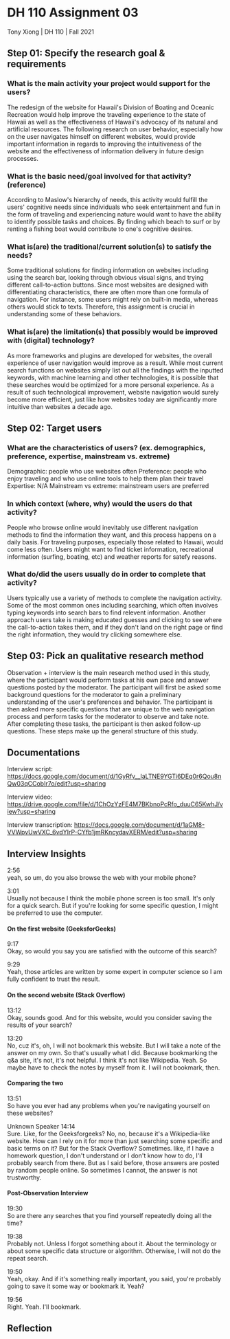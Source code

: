 # DH 110 Assignment 03
Tony Xiong | DH 110 | Fall 2021

## Step 01: Specify the research goal & requirements
### What is the main activity your project would support for the users?
The redesign of the website for Hawaii's Division of Boating and Oceanic Recreation would help improve the traveling experience to the state of Hawaii as well as the effectiveness of Hawaii's advocacy of its natural and artificial resources. The following research on user behavior, especially how on the user navigates himself on different websites, would provide important information in regards to improving the intuitiveness of the website and the effectiveness of information delivery in future design processes.
### What is the basic need/goal involved for that activity? (reference)
According to Maslow's hierarchy of needs, this activity would fulfill the users' cognitive needs since individuals who seek entertainment and fun in the form of traveling and experiencing nature would want to have the ability to identify possible tasks and choices. By finding which beach to surf or by renting a fishing boat would contribute to one's cognitive desires.
### What is(are) the traditional/current solution(s) to satisfy the needs?
Some traditional solutions for finding information on websites including using the search bar, looking through obvious visual signs, and trying different call-to-action buttons. Since most websites are designed with differentiating characteristics, there are often more than one formula of navigation. For instance, some users might rely on built-in media, whereas others would stick to texts. Therefore, this assignment is crucial in understanding some of these behaviors.
### What is(are) the limitation(s) that possibly would be improved with (digital) technology?
As more frameworks and plugins are developed for websites, the overall experience of user navigation would improve as a result. While most current search functions on websites simply list out all the findings with the inputted keywords, with machine learning and other technologies, it is possible that these searches would be optimized for a more personal experience. As a result of such technological improvement, website navigation would surely become more efficient, just like how websites today are significantly more intuitive than websites a decade ago.

## Step 02: Target users
### What are the characteristics of users? (ex. demographics, preference, expertise, mainstream vs. extreme) 
Demographic: people who use websites often
Preference: people who enjoy traveling and who use online tools to help them plan their travel
Expertise: N/A
Mainstream vs extreme: mainstream users are preferred
### In which context (where, why) would the users do that activity? 
People who browse online would inevitably use different navigation methods to find the information they want, and this process happens on a daily basis. For traveling purposes, especially those related to Hawaii, would come less often. Users might want to find ticket information, recreational information (surfing, boating, etc) and weather reports for satefy reasons.
### What do/did the users usually do in order to complete that activity? 
Users typically use a variety of methods to complete the navigation activity. Some of the most common ones including searching, which often involves typing keywords into search bars to find relevent information. Another approach users take is making educated guesses and clicking to see where the call-to-action takes them, and if they don't land on the right page or find the right information, they would try clicking somewhere else.

## Step 03: Pick an qualitative research method
Observation + interview is the main research method used in this study, where the participant would perform tasks at his own pace and answer questions posted by the moderator. The participant will first be asked some background questions for the moderator to gain a preliminary understanding of the user's preferences and behavior. The participant is then asked more specific questions that are unique to the web navigation process and perform tasks for the moderator to observe and take note. After completing these tasks, the participant is then asked follow-up questions. These steps make up the general structure of this study.

## Documentations
Interview script: https://docs.google.com/document/d/1GyRfv__laLTNE9YGTi6DEq0r6Qou8nQw03qCCobIr7o/edit?usp=sharing

Interview video: https://drive.google.com/file/d/1ChOzYzFE4M7BKbnoPcRfo_duuC65KwhJ/view?usp=sharing

Interview transcription: https://docs.google.com/document/d/1aGM8-VVWpvUwVXC_6vdYIrP-CYfb1jmRKncydavXERM/edit?usp=sharing

## Interview Insights
2:56  
yeah, so um, do you also browse the web with your mobile phone?

3:01  
Usually not because I think the mobile phone screen is too small. It's only for a quick search. But if you're looking for some specific question, I might be preferred to use the computer.

#### On the first website (GeeksforGeeks)

9:17  
Okay, so would you say you are satisfied with the outcome of this search?

9:29  
Yeah, those articles are written by some expert in computer science so I am fully confident to trust the result.

#### On the second website (Stack Overflow)

13:12  
Okay, sounds good. And for this website, would you consider saving the results of your search?

13:20  
No, cuz it's, oh, I will not bookmark this website. But I will take a note of the answer on my own. So that's usually what I did. Because bookmarking the q&a site, it's not, it's not helpful. I think it's not like Wikipedia. Yeah. So maybe have to check the notes by myself from it. I will not bookmark, then.

#### Comparing the two
13:51  
So have you ever had any problems when you're navigating yourself on these websites?

Unknown Speaker  14:14  
Sure. Like, for the Geeksforgeeks? No, no, because it's a Wikipedia-like website. How can I rely on it for more than just searching some specific and basic terms on it? But for the Stack Overflow? Sometimes. like, if I have a homework question, I don't understand or I don't know how to do, I'll probably search from there. But as I said before, those answers are posted by random people online. So sometimes I cannot, the answer is not trustworthy. 

#### Post-Observation Interview

19:30  
So are there any searches that you find yourself repeatedly doing all the time?

19:38  
Probably not. Unless I forgot something about it. About the terminology or about some specific data structure or algorithm. Otherwise, I will not do the repeat search.

19:50  
Yeah, okay. And if it's something really important, you said, you're probably going to save it some way or bookmark it. Yeah?

19:56  
Right. Yeah. I'll bookmark.

## Reflection
